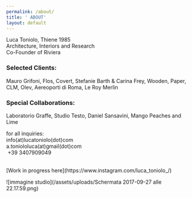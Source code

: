 ```yaml
---
permalink: /about/
title: ' ABOUT'
layout: default
---
```

Luca Toniolo, Thiene 1985 <br>
Architecture, Interiors and Research <br>
Co-Founder of Riviera <br>

### Selected Clients:

Mauro Grifoni, Flos, Covert, Stefanie Barth & Carina Frey, Wooden, Paper, CLM, Olev, Aereoporti di Roma, Le Roy Merlin

### Special Collaborations:

Laboratorio Graffe, Studio Testo, Daniel Sansavini, Mango Peaches and Lime

for all inquiries: <br> info(at)lucatoniolo(dot)com <br> a.toniololuca(at)gmail(dot)com <br> \+39 3407909049

<br>
[Work in progress here](https://www.instagram.com/luca_toniolo_/)

![immagine studio](/assets/uploads/Schermata 2017-09-27 alle 22.17.59.png)


